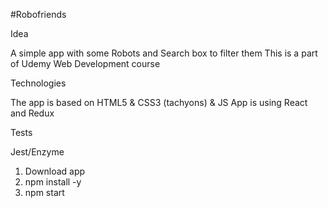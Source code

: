 #Robofriends

Idea

A simple app with some Robots and Search box to filter them
This is a part of Udemy Web Development course

Technologies

The app is based on HTML5 & CSS3 (tachyons) & JS
App is using React and Redux

Tests

Jest/Enzyme

1. Download app
2. npm install -y
3. npm start
